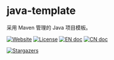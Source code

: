 # java-template

采用 Maven 管理的 Java 项目模板。

[![Website][website-image]][website-href]
[![License][license-image]][license-href]
[![EN doc][en-doc-image]](README.EN.md)
[![CN doc][cn-doc-image]](README.zh-CN.md)

[![Stargazers][star-image]][star-href]

[website-image]: https://img.shields.io/website-up-down-green-red/https/datagov.cn.svg
[website-href]: https://datagov.cn/
[license-image]: https://img.shields.io/github/license/jinsyin/java-template
[license-href]: https://github.com/jinsyin/java-template/blob/master/LICENSE
[en-doc-image]: https://img.shields.io/badge/Document-English-blue.svg?style=socialflat-square
[cn-doc-image]: https://img.shields.io/badge/文档-中文-blue.svg?style=socialflat-square
[star-image]: https://starchart.cc/jinsyin/java-template.svg
[star-href]: https://starchart.cc/jinsyin/java-template
